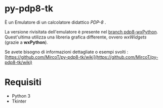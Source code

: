# py-pdp8-tk

È un Emulatore di un calcolatore didattico _PDP-8_ .

La versione rivisitata dell'emulatore è presente nel [branch pdp8-wxPython](https://github.com/MircoT/py-pdp8-tk/tree/pdp8-wxpython). Quest'ultima utilizza una libreria grafica differente, ovvero *wxWidgets* (grazie a **wxPython**).

Se avete bisogno di informazioni dettagliate o esempi svolti : [https://github.com/MircoT/py-pdp8-tk/wiki](https://github.com/MircoT/py-pdp8-tk/wiki)

# Requisiti

* Python 3
* Tkinter

